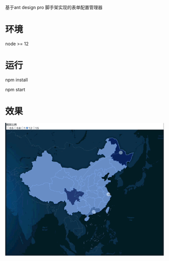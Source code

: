 基于ant design pro 脚手架实现的表单配置管理器

# 环境
node >= 12

# 运行

npm install

npm start

# 效果

![图片的URL](https://github.com/sunclelee/d3-map-demo/blob/master/d3-map.gif?raw=true)
